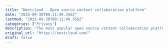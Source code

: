 ```yaml
---
title: "Nextcloud - Open source content collaboration platform"
date: "2025-09-30T00:11:40.356Z"
lastmod: "2025-09-30T00:11:40.356Z"
categories: ["Privacy"]
description: "The most popular open source content collaboration platform for tens of millions of users at thousands of organizations across the globe"
original_url: "https://nextcloud.com/"
draft: false
---
```

